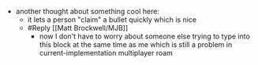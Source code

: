 - another thought about something cool here:
    - it lets a person "claim" a bullet quickly which is nice
    - #Reply [[Matt Brockwell/MJB]]
        - now I don't have to worry about someone else trying to type into this block at the same time as me which is still a problem in current-implementation multiplayer roam
